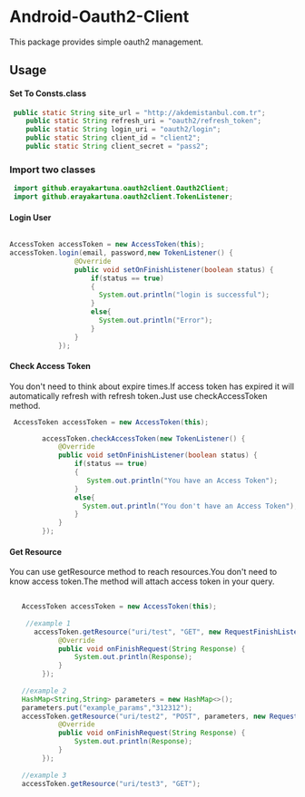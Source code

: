 # Android-Oauth2-Client
This package provides simple oauth2 management.

## Usage

#### Set To Consts.class 

```java
 public static String site_url = "http://akdemistanbul.com.tr";
    public static String refresh_uri = "oauth2/refresh_token";
    public static String login_uri = "oauth2/login";
    public static String client_id = "client2";
    public static String client_secret = "pass2";
```

### Import two classes
```java
 import github.erayakartuna.oauth2client.Oauth2Client;
 import github.erayakartuna.oauth2client.TokenListener;
```

#### Login User
```java

AccessToken accessToken = new AccessToken(this);
accessToken.login(email, password,new TokenListener() {
                @Override
                public void setOnFinishListener(boolean status) {
                    if(status == true)
                    {
                      System.out.println("login is successful");
                    }
                    else{
                      System.out.println("Error");
                    }
                }
            });

```

#### Check Access Token

You don't need to think about expire times.If access token has expired it will automatically refresh with refresh token.Just use checkAccessToken method.

```java
 AccessToken accessToken = new AccessToken(this);

        accessToken.checkAccessToken(new TokenListener() {
            @Override
            public void setOnFinishListener(boolean status) {
                if(status == true)
                {
                   System.out.println("You have an Access Token");
                }
                else{
                  System.out.println("You don't have an Access Token");
                }
            }
        });
```

#### Get Resource

You can use getResource method to reach resources.You don't need to know access token.The method will attach access token in your query. 


```java
  
   AccessToken accessToken = new AccessToken(this);
   
    //example 1
      accessToken.getResource("uri/test", "GET", new RequestFinishListener() {
            @Override
            public void onFinishRequest(String Response) {
                System.out.println(Response);
            }
        });
        
   //example 2
   HashMap<String,String> parameters = new HashMap<>();
   parameters.put("example_params","312312");
   accessToken.getResource("uri/test2", "POST", parameters, new RequestFinishListener() {
            @Override
            public void onFinishRequest(String Response) {
                System.out.println(Response);
            }
        });
        
   //example 3
   accessToken.getResource("uri/test3", "GET");
        
```


